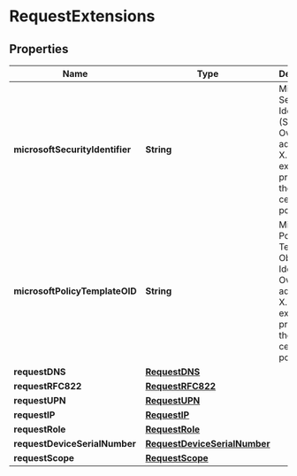 

# RequestExtensions


## Properties

| Name | Type | Description | Notes |
|------------ | ------------- | ------------- | -------------|
|**microsoftSecurityIdentifier** | **String** | Microsoft Security Identifier (SID) Override or add the X.509 extension is present in the certificate policy  |  [optional] |
|**microsoftPolicyTemplateOID** | **String** | Microsoft Policy Template Object Identifier. Override or add the X.509 extension is present in the certificate policy  |  [optional] |
|**requestDNS** | [**RequestDNS**](RequestDNS.md) |  |  [optional] |
|**requestRFC822** | [**RequestRFC822**](RequestRFC822.md) |  |  [optional] |
|**requestUPN** | [**RequestUPN**](RequestUPN.md) |  |  [optional] |
|**requestIP** | [**RequestIP**](RequestIP.md) |  |  [optional] |
|**requestRole** | [**RequestRole**](RequestRole.md) |  |  [optional] |
|**requestDeviceSerialNumber** | [**RequestDeviceSerialNumber**](RequestDeviceSerialNumber.md) |  |  [optional] |
|**requestScope** | [**RequestScope**](RequestScope.md) |  |  [optional] |



